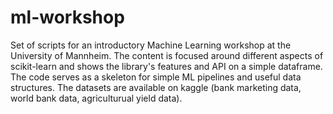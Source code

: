 # ml-workshop
Set of scripts for an introductory Machine Learning workshop at the University of Mannheim. 
The content is focused around different aspects of scikit-learn and shows the library's features and API
on a simple dataframe. The code serves as a skeleton for simple ML pipelines and useful data structures. 
The datasets are available on kaggle (bank marketing data, world bank data, agriculturual yield data). 
